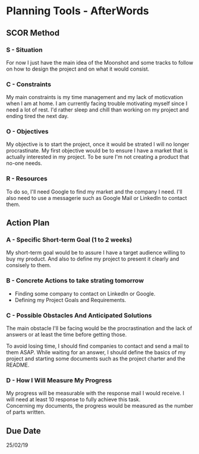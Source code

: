 # Planning Tools - AfterWords

## SCOR Method

### S - Situation

For now I just have the main idea of the Moonshot and some tracks to follow on how to design the project and on what it would consist.

### C - Constraints

My main constraints is my time management and my lack of moticvation when I am at home. I am currently facing trouble motivating myself since I need a lot of rest. I'd rather sleep and chill than working on my project and ending tired the next day.

### O - Objectives

My objective is to start the project, once it would be strated I will no longer procrastinate. My first objective would be to ensure I have a market that is actually interested in my project. To be sure I'm not creating a product that no-one needs.

### R - Resources

To do so, I'll need Google to find my market and the company I need.
I'll also need to use a messagerie such as Google Mail or LinkedIn to contact them.

## Action Plan

### A - Specific Short-term Goal (1 to 2 weeks)

My short-term goal would be to assure I have a target audience willing to buy my product. And also to define my project to present it clearly and consisely to them.

### B - Concrete Actions to take strating tomorrow

- Finding some company to contact on LinkedIn or Google.
- Defining my Project Goals and Requirements.

### C - Possible Obstacles And Anticipated Solutions

The main obstacle I'll be facing would be the procrastination and the lack of answers or at least the time before getting those.

To avoid losing time, I should find companies to contact and send a mail to them ASAP.
While waiting for an answer, I should define the basics of my project and starting some documents such as the project charter and the README.

### D - How I Will Measure My Progress

My progress will be measurable with the response mail I would receive.
I will need at least 10 response to fully achieve this task. \
Concerning my documents, the progress would be measured as the number of parts written.

## Due Date

25/02/19
